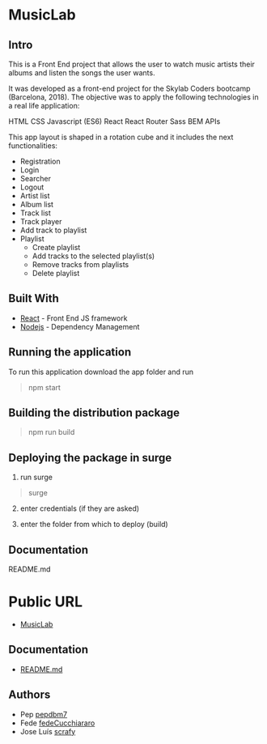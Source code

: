 # MusicLab  

## Intro  


This is a Front End project that allows the user to watch music artists their albums and listen the songs the user wants.

It was developed as a front-end project for the Skylab Coders bootcamp (Barcelona, 2018). The objective was to apply the following technologies in a real life application:

HTML
CSS
Javascript (ES6)
React
React Router
Sass
BEM
APIs


This app layout is shaped in a rotation cube and it includes the next functionalities: 

* Registration
* Login
* Searcher
* Logout
* Artist list
* Album list
* Track list
* Track player
* Add track to playlist
* Playlist
    * Create playlist
    * Add tracks to the selected playlist(s)
    * Remove tracks from playlists
    * Delete playlist  


## Built With

* [React](https://reactjs.org/) - Front End JS framework
* [Nodejs](https://nodejs.org/api/modules.html) - Dependency Management


## Running the application  

To run this application download the app folder and run

> npm start  

## Building the distribution package  

> npm run build  

## Deploying the package in surge  

1. run surge  

> surge  

2.  enter credentials (if they are asked)  

3.  enter the folder from which to deploy (build)  


## Documentation  

README.md  


# Public URL

* [MusicLab](http://spotifycube.surge.sh)

## Documentation 

* [README.md](./spotify-cube/README.md)  


## Authors  

- Pep [pepdbm7](https://github.com/pepdbm7)
- Fede [fedeCucchiararo](https://github.com/fedeCucchiararo)
- Jose Luís [scrafy](https://github.com/scrafy)  
